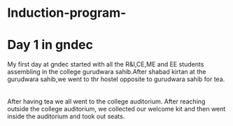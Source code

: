 # Induction-program-
# Day 1 in gndec
My first day at gndec started with all the R&I,CE,ME and EE students assembling in the college gurudwara sahib.After shabad kirtan at the gurudwara sahib,we went to thr hostel opposite to gurudwara sahib for tea.
<br>
<br>
<br>
After having tea we all went to the college auditorium. After reaching outside the college auditorium, we collected our welcome kit and then went inside the auditorium and took out seats.
